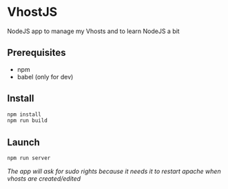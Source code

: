 # VhostJS
NodeJS app to manage my Vhosts and to learn NodeJS a bit

## Prerequisites
* npm
* babel (only for dev)

## Install
```bash
npm install
npm run build
```

## Launch
```bash
npm run server
```
*The app will ask for sudo rights because it needs it to restart apache when vhosts are created/edited*

